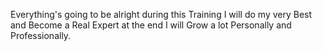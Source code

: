 Everything's going to be alright during this Training
I will do my very Best and Become a Real Expert at the end
I will Grow a lot Personally and Professionally.
